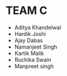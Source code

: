 # TEAM C

* Aditya Khandelwal
* Hardik Joshi
* Ajay Dabas
* Namanjeet Singh
* Kartik Malik
* Ruchika Swain 
* Manpreet singh